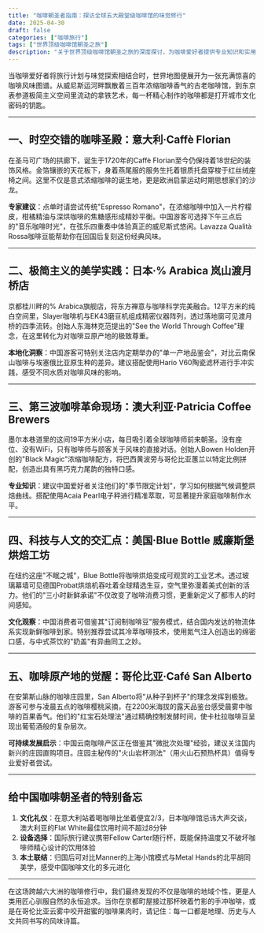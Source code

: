```yaml
---
title: "咖啡朝圣者指南：探访全球五大殿堂级咖啡馆的味觉修行"
date: 2025-04-30
draft: false
categories: ["咖啡旅行"]
tags: ["世界顶级咖啡馆朝圣之旅"]
description: "关于世界顶级咖啡馆朝圣之旅的深度探讨，为咖啡爱好者提供专业知识和实用指南。"
---
```


当咖啡爱好者将旅行计划与味觉探索相结合时，世界地图便展开为一张充满惊喜的咖啡风味图谱。从威尼斯运河畔飘散着三百年浓缩咖啡香气的古老咖啡馆，到东京表参道极简主义空间里流动的拿铁艺术，每一杯精心制作的咖啡都是打开城市文化密码的钥匙。

---

## 一、时空交错的咖啡圣殿：意大利·Caffè Florian

在圣马可广场的拱廊下，诞生于1720年的Caffè Florian至今仍保持着18世纪的装饰风格。金箔镶嵌的天花板下，身着燕尾服的服务生托着银质托盘穿梭于红丝绒座椅之间。这里不仅是意式浓缩咖啡的诞生地，更是欧洲启蒙运动时期思想家们的沙龙。

**专家建议**：点单时请尝试传统"Espresso Romano"，在浓缩咖啡中加入一片柠檬皮，柑橘精油与深烘咖啡的焦糖感形成精妙平衡。中国游客可选择下午三点后的"音乐咖啡时光"，在弦乐四重奏中体验真正的威尼斯式悠闲。Lavazza Qualità Rossa咖啡豆能帮助你在回国后复刻这份经典风味。

---

## 二、极简主义的美学实践：日本·% Arabica 岚山渡月桥店

京都桂川畔的% Arabica旗舰店，将东方禅意与咖啡科学完美融合。12平方米的纯白空间里，Slayer咖啡机与EK43磨豆机组成精密仪器阵列，透过落地窗可见渡月桥的四季流转。创始人东海林克范提出的"See the World Through Coffee"理念，在这里转化为对咖啡豆原产地的极致尊重。

**本地化洞察**：中国游客可特别关注店内定期举办的"单一产地品鉴会"，对比云南保山咖啡与埃塞俄比亚原生种的差异。建议搭配使用Hario V60陶瓷滤杯进行手冲实践，感受不同水质对咖啡风味的影响。

---

## 三、第三波咖啡革命现场：澳大利亚·Patricia Coffee Brewers

墨尔本巷道里的这间19平方米小店，每日吸引着全球咖啡师前来朝圣。没有座位、没有WiFi，只有咖啡师与顾客关于风味的直接对话。创始人Bowen Holden开创的"Black Magic"浓缩咖啡配方，将巴西黄波旁与哥伦比亚蕙兰以特定比例拼配，创造出具有黑巧克力尾韵的独特口感。

**专业知识**：建议中国爱好者关注他们的"季节限定计划"，学习如何根据气候调整烘焙曲线。搭配使用Acaia Pearl电子秤进行精准萃取，可显著提升家庭咖啡制作水平。

---

## 四、科技与人文的交汇点：美国·Blue Bottle 威廉斯堡烘焙工坊

在纽约这座"不眠之城"，Blue Bottle将咖啡烘焙变成可观赏的工业艺术。透过玻璃幕墙可见德国Probat烘焙机吞吐着全球精选生豆，空气里弥漫着美式创新的活力。他们的"三小时新鲜承诺"不仅改变了咖啡消费习惯，更重新定义了都市人的时间感知。

**文化观察**：中国消费者可借鉴其"订阅制咖啡豆"服务模式，结合国内发达的物流体系实现新鲜咖啡到家。特别推荐尝试其冷萃咖啡技术，使用氮气注入创造出的绵密口感，与中式茶饮的"奶盖"有异曲同工之妙。

---

## 五、咖啡原产地的觉醒：哥伦比亚·Café San Alberto

在安第斯山脉的咖啡庄园里，San Alberto将"从种子到杯子"的理念发挥到极致。游客可参与凌晨五点的咖啡樱桃采摘，在2200米海拔的露天品鉴台感受晨雾中咖啡的百果香气。他们的"红宝石处理法"通过精确控制发酵时间，使卡杜拉咖啡豆呈现出葡萄酒般的复杂层次。

**可持续发展启示**：中国云南咖啡产区正在借鉴其"微批次处理"经验，建议关注国内新兴的庄园直购项目。庄园主秘传的"火山岩杯测法"（用火山石预热杯具）值得专业爱好者尝试。

---

## 给中国咖啡朝圣者的特别备忘

1. **文化礼仪**：在意大利站着喝咖啡比坐着便宜2/3，日本咖啡馆忌讳大声交谈，澳大利亚的Flat White最佳饮用时间不超过8分钟
2. **设备选择**：国际旅行建议携带Fellow Carter随行杯，既能保持温度又不破坏咖啡师精心设计的饮用体验
3. **本土联结**：归国后可对比Manner的上海小馆模式与Metal Hands的北平胡同美学，感受中国咖啡文化的多元进化

---

在这场跨越六大洲的咖啡修行中，我们最终发现的不仅是咖啡的地域个性，更是人类用匠心驯服自然的永恒追求。当你在京都町屋接过那杯映着竹影的手冲咖啡，或是在哥伦比亚云雾中咬开甜蜜的咖啡果肉时，请记住：每一口都是地理、历史与人文共同书写的风味诗篇。